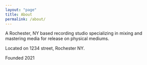 ```yaml
---
layout: "page"
title: About
permalink: /about/
---
```


A Rochester, NY based recording studio specializing in mixing and mastering
media for release on physical mediums.

Located on 1234 street, Rochester NY.

Founded 2021
